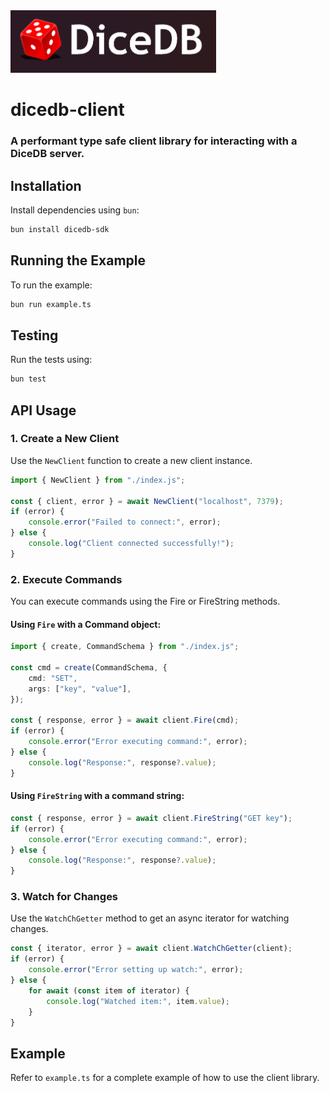 <img src="https://raw.githubusercontent.com/chidam333/dicedb-js/refs/heads/main/dicedb.png" alt="dicedb" height="100px"/>


# dicedb-client

### A performant type safe client library for interacting with a DiceDB server.

## Installation

Install dependencies using `bun`:

```bash
bun install dicedb-sdk
```

## Running the Example

To run the example:

```bash
bun run example.ts
```

## Testing

Run the tests using:

```bash
bun test
```

## API Usage

### 1. Create a New Client

Use the `NewClient` function to create a new client instance.

```ts
import { NewClient } from "./index.js";

const { client, error } = await NewClient("localhost", 7379);
if (error) {
    console.error("Failed to connect:", error);
} else {
    console.log("Client connected successfully!");
}
```

### 2. Execute Commands

You can execute commands using the Fire or FireString methods.

#### Using `Fire` with a Command object:

```ts
import { create, CommandSchema } from "./index.js";

const cmd = create(CommandSchema, {
    cmd: "SET",
    args: ["key", "value"],
});

const { response, error } = await client.Fire(cmd);
if (error) {
    console.error("Error executing command:", error);
} else {
    console.log("Response:", response?.value);
}
```

#### Using `FireString` with a command string:

```ts
const { response, error } = await client.FireString("GET key");
if (error) {
    console.error("Error executing command:", error);
} else {
    console.log("Response:", response?.value);
}
```

### 3. Watch for Changes

Use the `WatchChGetter` method to get an async iterator for watching changes.

```ts
const { iterator, error } = await client.WatchChGetter(client);
if (error) {
    console.error("Error setting up watch:", error);
} else {
    for await (const item of iterator) {
        console.log("Watched item:", item.value);
    }
}
```

## Example

Refer to `example.ts` for a complete example of how to use the client library.
